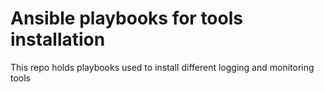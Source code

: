 # Ansible playbooks for tools installation
This repo holds playbooks used to install different logging and monitoring tools
